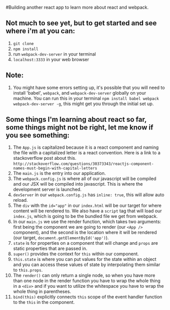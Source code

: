 #Building another react app to learn more about react and webpack.

## Not much to see yet, but to get started and see where i'm at you can:
1.  `git clone`
2.  `npm install`
3.  run `webpack-dev-server` in your terminal
4.  `localhost:3333` in your web browser

## Note:
1.  You might have some errors setting up, it's possible that you will need to install 'babel', `webpack`, and `webpack-dev-server` globally on your machine. You can run this in your terminal `npm install babel webpack webpack-dev-server -g`, this might get you through the initial set up.

## Some things I'm learning about react so far, some things might not be right, let me know if you see something:
1.  The `App.js` is capitalized because it is a react component and naming the file with a capitalized letter is a react convention. Here is a link to a stackoverflow post about this. `http://stackoverflow.com/questions/30373343/reactjs-component-names-must-begin-with-capital-letters`
2.  The `main.js` is the entry into our application.
3.  The `webpack.config.js` is where all of our javascript will be compiled and our JSX will be compiled into javascript. This is where the development server is launched.
4.  `devServer` in our `webpack.config.js` has `inline: true`, this will allow auto reload.
5.  The `div` with the `id="app"` in our `index.html` will be our target for where content will be rendered to. We also have a `script` tag that will load our `index.js`, which is going to be the bundled file we get from webpack.
6.  In our `main.js` we use the render function, which takes two arguments: first being the component we are going to render (our `<App />` component), and the second is the location where it will be rendered (our target, `document.getElementById('app')`).
7.  `state` is for properties on a component that will change and `props` are static properties that are passed in.
8.  `super()` provides the context for `this` within our component.
9.  `this.state` is where you can put values for the state within an object and you can access these values of state by interpolating them similar to `this.props`.
10. The `render()` can only return a single node, so when you have more than one node in the render function you have to wrap the whole thing in a `<div>` and if you want to utilize the whitespace you have to wrap the whole thing in parentheses.
11. `bind(this)` explicitly connects `this` scope of the event handler function to the `this` in the component.

